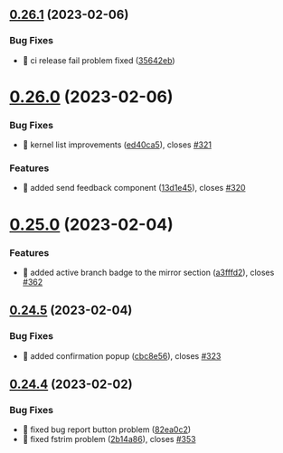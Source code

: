 ## [0.26.1](https://github.com/oguzkaganeren/manjaro-starter/compare/v0.26.0...v0.26.1) (2023-02-06)


### Bug Fixes

* 🐛 ci release fail problem fixed ([35642eb](https://github.com/oguzkaganeren/manjaro-starter/commit/35642ebd25941c053ac292a69a1be1f2429fd43e))



# [0.26.0](https://github.com/oguzkaganeren/manjaro-starter/compare/v0.25.0...v0.26.0) (2023-02-06)


### Bug Fixes

* 🐛 kernel list improvements ([ed40ca5](https://github.com/oguzkaganeren/manjaro-starter/commit/ed40ca5b5d129ed8bebab381367f8a28d9dea082)), closes [#321](https://github.com/oguzkaganeren/manjaro-starter/issues/321)


### Features

* 🎸 added send feedback component ([13d1e45](https://github.com/oguzkaganeren/manjaro-starter/commit/13d1e45b3fa1f8e69704212fb7864581eec49e70)), closes [#320](https://github.com/oguzkaganeren/manjaro-starter/issues/320)



# [0.25.0](https://github.com/oguzkaganeren/manjaro-starter/compare/v0.24.5...v0.25.0) (2023-02-04)


### Features

* 🎸 added active branch badge to the mirror section ([a3fffd2](https://github.com/oguzkaganeren/manjaro-starter/commit/a3fffd2f7b0582b9baa4946a0c819ed1c7e82a48)), closes [#362](https://github.com/oguzkaganeren/manjaro-starter/issues/362)



## [0.24.5](https://github.com/oguzkaganeren/manjaro-starter/compare/v0.24.4...v0.24.5) (2023-02-04)


### Bug Fixes

* 🐛 added confirmation popup ([cbc8e56](https://github.com/oguzkaganeren/manjaro-starter/commit/cbc8e56798abcd4d6aef7b6a6a791c1482008538)), closes [#323](https://github.com/oguzkaganeren/manjaro-starter/issues/323)



## [0.24.4](https://github.com/oguzkaganeren/manjaro-starter/compare/v0.24.3...v0.24.4) (2023-02-02)


### Bug Fixes

* 🐛 fixed bug report button problem ([82ea0c2](https://github.com/oguzkaganeren/manjaro-starter/commit/82ea0c2734a7ef585c769f34af84fb4829eb1ae4))
* 🐛 fixed fstrim problem ([2b14a86](https://github.com/oguzkaganeren/manjaro-starter/commit/2b14a86c74445ac869a63ad823a6335b4627ecec)), closes [#353](https://github.com/oguzkaganeren/manjaro-starter/issues/353)



